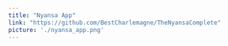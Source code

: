 ```yaml
---
title: "Nyansa App"
link: "https://github.com/BestCharlemagne/TheNyansaComplete"
picture: './nyansa_app.png'
---
```

